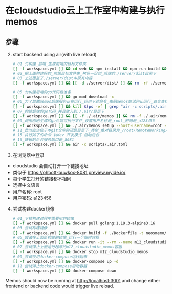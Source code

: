 # 在cloudstudio云上工作室中构建与执行memos

## 步骤

2. start backend using air(with live reload)

   ```bash
   # 01_先构建_前端_生成前端的目标文件夹
   [[ -f workspace.yml ]] && cd web && npm install && npm run build && touch ./dist/02_web构建时间_$(date '+%Y-%m-%d日_%H:%M:%S秒').md && ls -lah ./dist && cd ..
   # 02_把上面构建好的_前端目标文件夹_拷贝一份到_后端的./server/dist目录下
   # 03_上述覆盖了./server/dist中原有内容
   [[ -f workspace.yml ]] && [[ -d ./server/dist/ ]] && rm -rf ./server/dist/ && cp -r ./web/dist/ ./server/ && touch ./server/dist/03_从web前端dist拷贝时间_$(date '+%Y-%m-%d日_%H:%M:%S秒').md && ls -lah ./server/dist/

   # 05_为构建后端的go代码做准备
   [[ -f workspace.yml ]] && go mod download -x
   # 06_为了放置memos后端服务正在运行_运用下述命令_先把memos尝试停止运行_真实查找的是_"air -c scripts/.air.toml"
   [[ -f workspace.yml ]] && kill $(ps -ef | grep "air -c scripts/.air.toml" | grep -v grep | awk '{print $2}')
   # 07_构建后端的go代码_并且放入到./.air/目录下
   [[ -f workspace.yml ]] && [[ -f ./.air/memos ]] && rm -f ./.air/memos && go build -o ./.air/memos ./main.go && touch ./.air/07_go_build_memos_构建时间_$(date '+%Y-%m-%d日_%H:%M:%S秒').md && ls -lah ./.air
   # 09_调用刚刚生成的go后端可执行文件_设置用户名称是_root_密码是_a123456
   [[ -f workspace.yml ]] && ./.air/memos setup --host-username=root --host-password=a123456 --mode dev
   # 11_此时应该位于本git仓库的顶层目录下_类似_绝对目录为_/root/RemoteWorking/22.wmsrc_memos
   # 15_执行如下的命令_以dev_开发模式_启动后台
   # 16_缺省的后台服务端口是_8081
   [[ -f workspace.yml ]] && air -c scripts/.air.toml
   ```

3. 在浏览器中登录
- cloudstudio 会自动打开一个链接地址
- 类似于 https://ohbott-buwkox-8081.preview.myide.io/
- 每个学生打开的链接都不相同
- 选择中文语言
- 用户名称: root
- 用户密码: a123456

4. 尝试构建docker镜像
   ```bash
   # 01_下拉构建过程中需要用的镜像
   [[ -f workspace.yml ]] && docker pull golang:1.19.3-alpine3.16
   # 03_尝试构建镜像
   [[ -f workspace.yml ]] && docker build -f ./Dockerfile -t neosmemo/memos:latest .
   # 05_尝试在上面新构建的镜像_运行一个临时容器
   [[ -f workspace.yml ]] && docker run -it --rm --name m12_cloudstudio_memos -p 8118:8118 neosmemo/memos:latest
   # 07_尝试停止上面运行起来的m12_cloudstudio_memos容器
   [[ -f workspace.yml ]] && docker stop m12_cloudstudio_memos
   # 09_尝试使用docker-compose运行起来
   [[ -f workspace.yml ]] && docker-compose up -d 
   # 11_尝试停止docker-compose启动容器
   [[ -f workspace.yml ]] && docker-compose down
   ```


Memos should now be running at [http://localhost:3001](http://localhost:3001) and change either frontend or backend code would trigger live reload.
